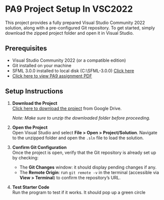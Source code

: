 # PA9 Project Setup In VSC2022

This project provides a fully prepared Visual Studio Community 2022 solution, along with a pre-configured Git repository. To get started, simply download the zipped project folder and open it in Visual Studio.

## Prerequisites
- Visual Studio Community 2022 (or a compatible edition)
- Git installed on your machine
- SFML 3.0.0 installed to local disk (C:\SFML-3.0.0) [Click here](https://www.sfml-dev.org/files/SFML-3.0.0-windows-vc17-64-bit.zip)
- [Click here to view PA9 assignment PDF](https://eecs.wsu.edu/~aofallon/cpts122/progassignments/PA9.pdf)

## Setup Instructions
1. **Download the Project**  
   [Click here to download the project](https://drive.google.com/file/d/1yRKSYezBVMyd9jjwkizQ5t_aIZQh8oxr/view?usp=share_link) from Google Drive.  
   
   *Note: Make sure to unzip the downloaded folder before proceeding.*

2. **Open the Project**  
   Open Visual Studio and select **File > Open > Project/Solution**. Navigate to the unzipped folder and open the `.sln` file to load the solution.

3. **Confirm Git Configuration**  
   Once the project is open, verify that the Git repository is already set up by checking:
   - The **Git Changes** window: it should display pending changes if any.
   - The **Remote Origin**: run `git remote -v` in the terminal (accessible via **View > Terminal**) to confirm the repository’s URL.

4. **Test Starter Code**  
   Run the program to test if it works. It should pop up a green circle
